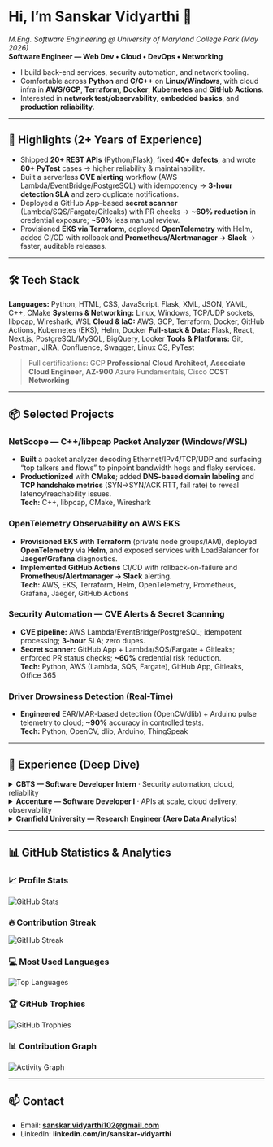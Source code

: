 # Hi, I’m Sanskar Vidyarthi 👋
*M.Eng. Software Engineering @ University of Maryland College Park (May 2026)*  
**Software Engineer — Web Dev • Cloud • DevOps • Networking**

- I build back-end services, security automation, and network tooling.  
- Comfortable across **Python** and **C/C++** on **Linux/Windows**, with cloud infra in **AWS/GCP**, **Terraform**, **Docker**, **Kubernetes** and **GitHub Actions**.  
- Interested in **network test/observability**, **embedded basics**, and **production reliability**.

---

## 🔎 Highlights (2+ Years of Experience)
- Shipped **20+ REST APIs** (Python/Flask), fixed **40+ defects**, and wrote **80+ PyTest** cases → higher reliability & maintainability.  
- Built a serverless **CVE alerting** workflow (AWS Lambda/EventBridge/PostgreSQL) with idempotency → **3-hour detection SLA** and zero duplicate notifications.  
- Deployed a GitHub App–based **secret scanner** (Lambda/SQS/Fargate/Gitleaks) with PR checks → **~60% reduction** in credential exposure; **~50%** less manual review.  
- Provisioned **EKS via Terraform**, deployed **OpenTelemetry** with Helm, added CI/CD with rollback and **Prometheus/Alertmanager → Slack** → faster, auditable releases.

---

## 🛠️ Tech Stack
**Languages:** Python, HTML, CSS, JavaScript, Flask, XML, JSON, YAML, C++, CMake 
**Systems & Networking:** Linux, Windows, TCP/UDP sockets, libpcap, Wireshark, WSL 
**Cloud & IaC:** AWS, GCP, Terraform, Docker, GitHub Actions, Kubernetes (EKS), Helm, Docker 
**Full-stack & Data:** Flask,  React, Next.js, PostgreSQL/MySQL, BigQuery, Looker
**Tools & Platforms:** Git, Postman, JIRA, Confluence, Swagger, Linux OS, PyTest

> Full certifications: GCP **Professional Cloud Architect**, **Associate Cloud Engineer**, **AZ-900** Azure Fundamentals, Cisco **CCST Networking**

---

## 📦 Selected Projects
### NetScope — C++/libpcap Packet Analyzer (Windows/WSL)
- **Built** a packet analyzer decoding Ethernet/IPv4/TCP/UDP and surfacing “top talkers and flows” to pinpoint bandwidth hogs and flaky services.  
- **Productionized** with **CMake**; added **DNS-based domain labeling** and **TCP handshake metrics** (SYN→SYN/ACK RTT, fail rate) to reveal latency/reachability issues.  
**Tech:** C++, libpcap, CMake, Wireshark

### OpenTelemetry Observability on AWS EKS
- **Provisioned** **EKS with Terraform** (private node groups/IAM), deployed **OpenTelemetry** via **Helm**, and exposed services with LoadBalancer for **Jaeger/Grafana** diagnostics.  
- **Implemented** **GitHub Actions** CI/CD with rollback-on-failure and **Prometheus/Alertmanager → Slack** alerting.  
**Tech:** AWS, EKS, Terraform, Helm, OpenTelemetry, Prometheus, Grafana, Jaeger, GitHub Actions

### Security Automation — CVE Alerts & Secret Scanning
- **CVE pipeline:** AWS Lambda/EventBridge/PostgreSQL; idempotent processing; **3-hour** SLA; zero dupes.  
- **Secret scanner:** GitHub App + Lambda/SQS/Fargate + Gitleaks; enforced PR status checks; **~60%** credential risk reduction.  
**Tech:** Python, AWS (Lambda, SQS, Fargate), GitHub App, Gitleaks, Office 365

### Driver Drowsiness Detection (Real-Time)
- **Engineered** EAR/MAR-based detection (OpenCV/dlib) + Arduino pulse telemetry to cloud; **~90%** accuracy in controlled tests.  
**Tech:** Python, OpenCV, dlib, Arduino, ThingSpeak

---

## 💼 Experience (Deep Dive)

<details>
<summary><b>CBTS — Software Developer Intern</b> · Security automation, cloud, reliability</summary>

**Context:** Joined to harden developer workflows and reduce security toil.

- **CVE Alerting (serverless)**
  - **Problem:** Vendor CVEs arriving ad-hoc → duplicates and delayed triage.
  - **Approach:** Built an idempotent pipeline on **AWS (Lambda, EventBridge, PostgreSQL)** to ingest/parse advisories every 3 hours; added **structured logs/metrics** and O365 notifications with runbooks.
  - **Impact:** **3-hour detection SLA**, eliminated duplicate alerts, faster routing to owners.

- **Secret Scanning (merge protection)**
  - **Problem:** Credentials occasionally landed in PRs; manual review was noisy.
  - **Approach:** Developed a **GitHub App** workflow with **Lambda, SQS, Fargate, Gitleaks**; enforced **PR status checks** so risk never merged.
  - **Impact:** **~60% reduction** in credential-exposure incidents; **~50% less** manual review. 

- **Quality & Ops**
  - **What I added:** CI checks (lint/tests), policy gates, incident docs; verified across **Linux/Windows** environments.

**Tech:** Python, AWS (Lambda/SQS/Fargate/EventBridge), PostgreSQL, GitHub App/Checks API, Gitleaks, Office 365, GitHub Actions, logging/metrics
</details>

<details>
<summary><b>Accenture — Software Developer I</b> · APIs at scale, cloud delivery, observability</summary>

- **API Platform**
  - **Built:** **20+ Python/Flask REST APIs**, fully documented (**Swagger/Postman**).
  - **Quality:** **80+ PyTest** cases; **40+ defects** resolved → higher reliability & maintainability.

- **Cloud Release Engineering**
  - **Automated:** Deployments with **Docker + Terraform (GCP)**; addressed **100+ Artifact Registry** issues.
  - **Outcome:** **~40% faster** release cycles; stabilized build/publish paths.

- **Observability & Data**
  - **Delivered:** **20+ Looker (LookML)** dashboards; Python data flows with **BigQuery + Cloud Scheduler** and **10+ Cloud Monitoring** policies for SIEM/SOAR visibility.

- **Dev Practices**
  - **Standardized:** API patterns, test templates, and POC docs (**50+**) to accelerate onboarding and code reuse.

**Tech:** Python/Flask, SQL, Postman/Swagger, Docker, Terraform (GCP), BigQuery, Looker/LookML, Cloud Monitoring, Git
</details>

<details>
<summary><b>Cranfield University — Research Engineer (Aero Data Analytics)</b></summary>

- **Digital-Twin-style Analytics**
  - **Built:** MATLAB/Turbomatch pipeline simulating flight conditions; **~95%** parameter prediction accuracy for maintenance planning.
- **Signal Processing**
  - **Implemented:** Scattered interpolation for remote engine data → error **<1%** (Case 1) and **~3%** (Case 2).

**Tech:** MATLAB, Turbomatch, data interpolation, experiment design
</details>

---
## 📊 GitHub Statistics & Analytics

### 📈 Profile Stats
![GitHub Stats](https://github-readme-stats.vercel.app/api?username=SanskarLoganDev&show_icons=true&theme=tokyonight&hide_border=true&include_all_commits=true&count_private=true)

### 🔥 Contribution Streak
![GitHub Streak](https://github-readme-streak-stats.herokuapp.com/?user=SanskarLoganDev&theme=tokyonight&hide_border=true)

### 💻 Most Used Languages
![Top Languages](https://github-readme-stats.vercel.app/api/top-langs/?username=SanskarLoganDev&layout=compact&theme=tokyonight&hide_border=true&langs_count=8)

### 🏆 GitHub Trophies
![GitHub Trophies](https://github-profile-trophy.vercel.app/?username=SanskarLoganDev&theme=tokyonight&no-frame=true&no-bg=true&column=7&margin-w=15)

### 📊 Contribution Graph
![Activity Graph](https://github-readme-activity-graph.vercel.app/graph?username=SanskarLoganDev&theme=tokyo-night&hide_border=true&area=true)

---

## 📫 Contact
- Email: **sanskar.vidyarthi102@gmail.com**  
- LinkedIn: **linkedin.com/in/sanskar-vidyarthi**  


